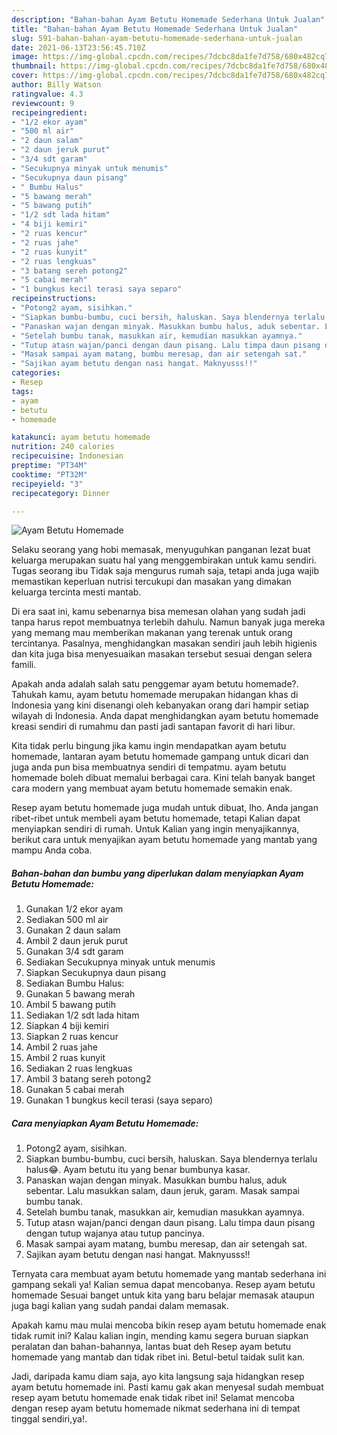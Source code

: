 ```yaml
---
description: "Bahan-bahan Ayam Betutu Homemade Sederhana Untuk Jualan"
title: "Bahan-bahan Ayam Betutu Homemade Sederhana Untuk Jualan"
slug: 591-bahan-bahan-ayam-betutu-homemade-sederhana-untuk-jualan
date: 2021-06-13T23:56:45.710Z
image: https://img-global.cpcdn.com/recipes/7dcbc8da1fe7d758/680x482cq70/ayam-betutu-homemade-foto-resep-utama.jpg
thumbnail: https://img-global.cpcdn.com/recipes/7dcbc8da1fe7d758/680x482cq70/ayam-betutu-homemade-foto-resep-utama.jpg
cover: https://img-global.cpcdn.com/recipes/7dcbc8da1fe7d758/680x482cq70/ayam-betutu-homemade-foto-resep-utama.jpg
author: Billy Watson
ratingvalue: 4.3
reviewcount: 9
recipeingredient:
- "1/2 ekor ayam"
- "500 ml air"
- "2 daun salam"
- "2 daun jeruk purut"
- "3/4 sdt garam"
- "Secukupnya minyak untuk menumis"
- "Secukupnya daun pisang"
- " Bumbu Halus"
- "5 bawang merah"
- "5 bawang putih"
- "1/2 sdt lada hitam"
- "4 biji kemiri"
- "2 ruas kencur"
- "2 ruas jahe"
- "2 ruas kunyit"
- "2 ruas lengkuas"
- "3 batang sereh potong2"
- "5 cabai merah"
- "1 bungkus kecil terasi saya separo"
recipeinstructions:
- "Potong2 ayam, sisihkan."
- "Siapkan bumbu-bumbu, cuci bersih, haluskan. Saya blendernya terlalu halus😂. Ayam betutu itu yang benar bumbunya kasar."
- "Panaskan wajan dengan minyak. Masukkan bumbu halus, aduk sebentar. Lalu masukkan salam, daun jeruk, garam. Masak sampai bumbu tanak."
- "Setelah bumbu tanak, masukkan air, kemudian masukkan ayamnya."
- "Tutup atasn wajan/panci dengan daun pisang. Lalu timpa daun pisang dengan tutup wajanya atau tutup pancinya."
- "Masak sampai ayam matang, bumbu meresap, dan air setengah sat."
- "Sajikan ayam betutu dengan nasi hangat. Maknyusss!!"
categories:
- Resep
tags:
- ayam
- betutu
- homemade

katakunci: ayam betutu homemade 
nutrition: 240 calories
recipecuisine: Indonesian
preptime: "PT34M"
cooktime: "PT32M"
recipeyield: "3"
recipecategory: Dinner

---
```



![Ayam Betutu Homemade](https://img-global.cpcdn.com/recipes/7dcbc8da1fe7d758/680x482cq70/ayam-betutu-homemade-foto-resep-utama.jpg)

Selaku seorang yang hobi memasak, menyuguhkan panganan lezat buat keluarga merupakan suatu hal yang menggembirakan untuk kamu sendiri. Tugas seorang ibu Tidak saja mengurus rumah saja, tetapi anda juga wajib memastikan keperluan nutrisi tercukupi dan masakan yang dimakan keluarga tercinta mesti mantab.

Di era  saat ini, kamu sebenarnya bisa memesan olahan yang sudah jadi tanpa harus repot membuatnya terlebih dahulu. Namun banyak juga mereka yang memang mau memberikan makanan yang terenak untuk orang tercintanya. Pasalnya, menghidangkan masakan sendiri jauh lebih higienis dan kita juga bisa menyesuaikan masakan tersebut sesuai dengan selera famili. 



Apakah anda adalah salah satu penggemar ayam betutu homemade?. Tahukah kamu, ayam betutu homemade merupakan hidangan khas di Indonesia yang kini disenangi oleh kebanyakan orang dari hampir setiap wilayah di Indonesia. Anda dapat menghidangkan ayam betutu homemade kreasi sendiri di rumahmu dan pasti jadi santapan favorit di hari libur.

Kita tidak perlu bingung jika kamu ingin mendapatkan ayam betutu homemade, lantaran ayam betutu homemade gampang untuk dicari dan juga anda pun bisa membuatnya sendiri di tempatmu. ayam betutu homemade boleh dibuat memalui berbagai cara. Kini telah banyak banget cara modern yang membuat ayam betutu homemade semakin enak.

Resep ayam betutu homemade juga mudah untuk dibuat, lho. Anda jangan ribet-ribet untuk membeli ayam betutu homemade, tetapi Kalian dapat menyiapkan sendiri di rumah. Untuk Kalian yang ingin menyajikannya, berikut cara untuk menyajikan ayam betutu homemade yang mantab yang mampu Anda coba.

<!--inarticleads1-->

##### Bahan-bahan dan bumbu yang diperlukan dalam menyiapkan Ayam Betutu Homemade:

1. Gunakan 1/2 ekor ayam
1. Sediakan 500 ml air
1. Gunakan 2 daun salam
1. Ambil 2 daun jeruk purut
1. Gunakan 3/4 sdt garam
1. Sediakan Secukupnya minyak untuk menumis
1. Siapkan Secukupnya daun pisang
1. Sediakan  Bumbu Halus:
1. Gunakan 5 bawang merah
1. Ambil 5 bawang putih
1. Sediakan 1/2 sdt lada hitam
1. Siapkan 4 biji kemiri
1. Siapkan 2 ruas kencur
1. Ambil 2 ruas jahe
1. Ambil 2 ruas kunyit
1. Sediakan 2 ruas lengkuas
1. Ambil 3 batang sereh potong2
1. Gunakan 5 cabai merah
1. Gunakan 1 bungkus kecil terasi (saya separo)




<!--inarticleads2-->

##### Cara menyiapkan Ayam Betutu Homemade:

1. Potong2 ayam, sisihkan.
1. Siapkan bumbu-bumbu, cuci bersih, haluskan. Saya blendernya terlalu halus😂. Ayam betutu itu yang benar bumbunya kasar.
1. Panaskan wajan dengan minyak. Masukkan bumbu halus, aduk sebentar. Lalu masukkan salam, daun jeruk, garam. Masak sampai bumbu tanak.
1. Setelah bumbu tanak, masukkan air, kemudian masukkan ayamnya.
1. Tutup atasn wajan/panci dengan daun pisang. Lalu timpa daun pisang dengan tutup wajanya atau tutup pancinya.
1. Masak sampai ayam matang, bumbu meresap, dan air setengah sat.
1. Sajikan ayam betutu dengan nasi hangat. Maknyusss!!




Ternyata cara membuat ayam betutu homemade yang mantab sederhana ini gampang sekali ya! Kalian semua dapat mencobanya. Resep ayam betutu homemade Sesuai banget untuk kita yang baru belajar memasak ataupun juga bagi kalian yang sudah pandai dalam memasak.

Apakah kamu mau mulai mencoba bikin resep ayam betutu homemade enak tidak rumit ini? Kalau kalian ingin, mending kamu segera buruan siapkan peralatan dan bahan-bahannya, lantas buat deh Resep ayam betutu homemade yang mantab dan tidak ribet ini. Betul-betul taidak sulit kan. 

Jadi, daripada kamu diam saja, ayo kita langsung saja hidangkan resep ayam betutu homemade ini. Pasti kamu gak akan menyesal sudah membuat resep ayam betutu homemade enak tidak ribet ini! Selamat mencoba dengan resep ayam betutu homemade nikmat sederhana ini di tempat tinggal sendiri,ya!.

